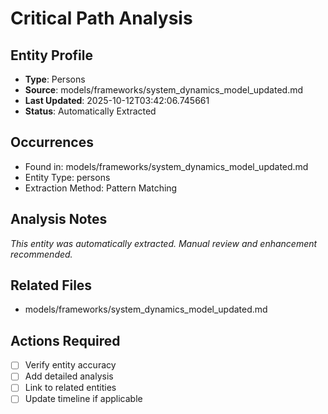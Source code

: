 # Critical Path Analysis

## Entity Profile
- **Type**: Persons
- **Source**: models/frameworks/system_dynamics_model_updated.md
- **Last Updated**: 2025-10-12T03:42:06.745661
- **Status**: Automatically Extracted

## Occurrences
- Found in: models/frameworks/system_dynamics_model_updated.md
- Entity Type: persons
- Extraction Method: Pattern Matching

## Analysis Notes
*This entity was automatically extracted. Manual review and enhancement recommended.*

## Related Files
- models/frameworks/system_dynamics_model_updated.md

## Actions Required
- [ ] Verify entity accuracy
- [ ] Add detailed analysis
- [ ] Link to related entities
- [ ] Update timeline if applicable
